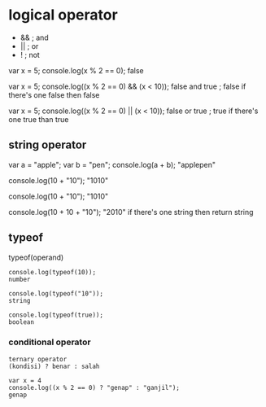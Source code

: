 # logical operator
- && ; and 
- || ; or
- ! ; not

var x = 5; 
console.log(x % 2 == 0);
false

var x = 5; 
console.log((x % 2 == 0) && (x < 10));
false and true ; false
if there's one false then false

var x = 5; 
console.log((x % 2 == 0) || (x < 10));
false or true ; true
if there's one true than true

## string operator

var a = "apple";
var b = "pen";
console.log(a + b);
"applepen"

console.log(10 + "10");
"1010"

console.log(10 + "10");
"1010"

console.log(10 + 10 + "10");
"2010"
if there's one string then return string

## typeof 

typeof(operand)

    console.log(typeof(10));
    number

    console.log(typeof("10"));
    string

    console.log(typeof(true));
    boolean

### conditional operator
    ternary operator
    (kondisi) ? benar : salah
    
    var x = 4
    console.log((x % 2 == 0) ? "genap" : "ganjil");
    genap
